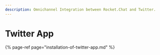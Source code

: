 ```yaml
---
description: Omnichannel Integration between Rocket.Chat and Twitter.
---
```


# Twitter App

{% page-ref page="installation-of-twitter-app.md" %}



